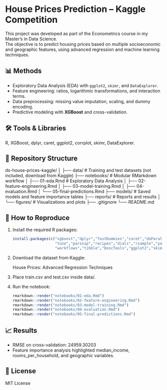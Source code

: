 # House Prices Prediction – Kaggle Competition

This project was developed as part of the Econometrics course in my Master’s in Data Science.  
The objective is to predict housing prices based on multiple socioeconomic and geographic features, using advanced regression and machine learning techniques.

## 📊 Methods
- Exploratory Data Analysis (EDA) with `ggplot2`, `skimr`, and `DataExplorer`.
- Feature engineering: ratios, logarithmic transformations, and interaction terms.
- Data preprocessing: missing value imputation, scaling, and dummy encoding.
- Predictive modeling with **XGBoost** and cross-validation.

## 🛠️ Tools & Libraries
R, XGBoost, dplyr, caret, ggplot2, corrplot, skimr, DataExplorer.

## 📂 Repository Structure
ds-house-prices-kaggle/
│
├── data/                # Training and test datasets (not included, download from Kaggle)
├── notebooks/           # Modular RMarkdown workflow
│   ├── 01-eda.Rmd               # Exploratory Data Analysis
│   ├── 02-feature-engineering.Rmd
│   ├── 03-model-training.Rmd
│   ├── 04-evaluation.Rmd
│   └── 05-final-predictions.Rmd
├── models/              # Saved models and feature importance tables
├── reports/             # Reports and results
│   └── figures/         # Visualizations and plots
├── .gitignore
└── README.md

## 🚀 How to Reproduce
1. Install the required R packages:
   ```R
   install.packages(c("xgboost","dplyr","fastDummies","caret","doParallel",
                      "tune","parsnip","recipes","dials","rsample","yardstick",
                      "workflows","tibble","DescTools","ggplot2","skimr","DataExplorer","corrplot"))```

2. Download the dataset from Kaggle:

   House Prices: Advanced Regression Techniques

3. Place train.csv and test.csv inside data/.

4. Run the notebook:
   ```R               
   rmarkdown::render("notebooks/01-eda.Rmd")
   rmarkdown::render("notebooks/02-feature-engineering.Rmd")
   rmarkdown::render("notebooks/03-model-training.Rmd")
   rmarkdown::render("notebooks/04-evaluation.Rmd")
   rmarkdown::render("notebooks/05-final-predictions.Rmd")
   ```

## 📈 Results
- RMSE on cross-validation: 24959.30203
- Feature importance analysis highlighted median_income, rooms_per_household, and geographic variables.

## 📜 License
   MIT License
